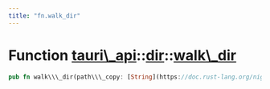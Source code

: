 ```yaml
---
title: "fn.walk_dir"
---
```


Function [tauri\\\_api](/docs/api/rust/tauri\_api/../index.html)::[dir](/docs/api/rust/tauri\_api/index.html)::[walk\\\_dir](/docs/api/rust/tauri\_api/)
========================================================================================================================================================

```rust
pub fn walk\\\_dir(path\\\_copy: [String](https://doc.rust-lang.org/nightly/alloc/string/struct.String.html "struct alloc::string::String")) -&gt; [Result](/docs/api/rust/tauri\_api/../../tauri\_api/type.Result.html "type tauri\_api::Result")&lt;[Vec](https://doc.rust-lang.org/nightly/alloc/vec/struct.Vec.html "struct alloc::vec::Vec")&lt;[DiskEntry](/docs/api/rust/tauri\_api/../../tauri\_api/dir/struct.DiskEntry.html "struct tauri\_api::dir::DiskEntry")\&gt;&gt;
```
      